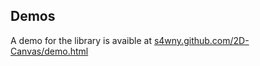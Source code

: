 Demos
-----

A demo for the library is avaible at [s4wny.github.com/2D-Canvas/demo.html](http://s4wny.github.com/2D-Canvas/demo.html)